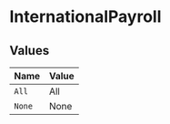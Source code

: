 # InternationalPayroll


## Values

| Name   | Value  |
| ------ | ------ |
| `All`  | All    |
| `None` | None   |